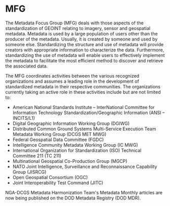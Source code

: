 # MFG
The Metadata Focus Group (MFG) deals with those aspects of the standardization of GEOINT relating to imagery, sensor and geospatial metadata. Metadata is used by a large population of users other than the producer of the metadata. Usually, it is created by someone and used by someone else. Standardizing the structure and use of metadata will provide creators with appropriate information to characterize the data. Furthermore, standardizing the use of metadata will enable users to effectively implement the metadata to facilitate the most efficient method to discover and retrieve the associated data. 

The MFG coordinates activities between the various recognized organizations and assumes a leading role in the development of standardized metadata in their respective communities. The organizations currently taking an active role in these activities include but are not limited to: 

* American National Standards Institute – InterNational Committee for Information Technology Standardization/Geographic Information (ANSI – INCITS/L1) 
* Digital Geographic Information Working Group (DGIWG) 
* Distributed Common Ground Systems Multi-Service Execution Team Metadata Working Group (DCGS MET MWG) 
* Federal Geospatial Data Committee (FGDC) 
* Intelligence Community Metadata Working Group (IC MWG) 
* International Organization for Standardization (ISO) Technical Committee 211 (TC 211) 
* Multinational Geospatial Co-Production Group (MGCP) 
* NATO Joint Intelligence, Surveillance and Reconnaissance Capability Group (JISRCG) 
* Open Geospatial Consortium (OGC) 
* Joint Interoperability Test Command (JITC) 

NGA-DCGS Metadata Harmonization Team's Metadata Monthly articles are now being published on the DOD Metadata Registry (DOD MDR).
